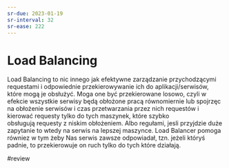 ```yaml
---
sr-due: 2023-01-19
sr-interval: 32
sr-ease: 222
---
```


# Load Balancing

Load Balancing to nic innego jak efektywne zarządzanie przychodzącymi requestami i odpowiednie przekierowywanie ich do aplikacji/serwisów, które mogą je obsłużyć.
Moga one być przekierowane losowo, czyli w efekcie wszystkie serwisy będą obłożone pracą równomiernie lub spojrzęc na obłożenie serwisów i czas przetwarzania przez nich requestów i kierować requesty tylko do tych maszynek, które szybko obsługują requesty z niskim obłożeniem.
Albo regułami, jesli przyjdzie duże zapytanie to wtedy na serwis na lepszej maszynce.
Load Balancer pomoga równiez w tym żeby Nas serwis zawsze odpowiadał, tzn. jeżeli któryś padnie, to przekierowuje on ruch tylko do tych które działają.

#review 